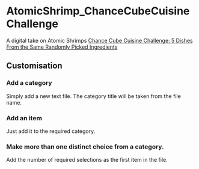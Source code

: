 # AtomicShrimp_ChanceCubeCuisineChallenge
A digital take on Atomic Shrimps [Chance Cube Cuisine Challenge: 5 Dishes From the Same Randomly Picked Ingredients](https://youtu.be/ww76-cZsWjk)

## Customisation

### Add a category
Simply add a new text file.  The category title will be taken from the file name.

### Add an item
Just add it to the required category.

### Make more than one distinct choice from a category.
Add the number of required selections as the first item in the file.
